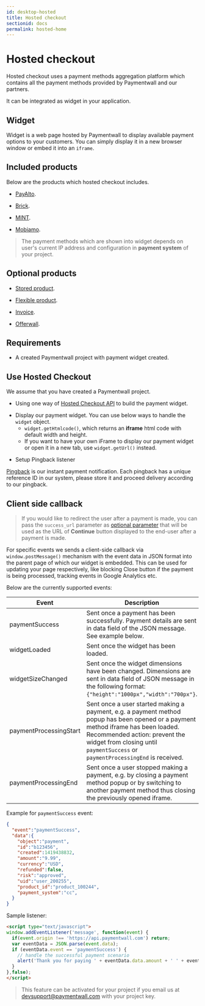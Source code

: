 ```yaml
---
id: desktop-hosted
title: Hosted checkout
sectionid: docs
permalink: hosted-home
---
```


# Hosted checkout

Hosted checkout uses a payment methods aggregation platform which contains all the payment methods provided by Paymentwall and our partners.

It can be integrated as widget in your application. 

## Widget

Widget is a web page hosted by Paymentwall to display available payment options to your customers. You can simply display it in a new browser window or embed it into an ```iframe```.

## Included products

Below are the products which hosted checkout includes.

* [PayAlto](/direct/payalto-home).

* [Brick](/direct/brick-home).

* [MINT](/direct/mint-home).

* [Mobiamo](/direct/mobiamo-home).

> The payment methods which are shown into widget depends on user's current IP address and configuration in **payment system** of your project.

## Optional products

* [Stored product](/hosted/stored-products).

* [Flexible product](/hosted/flexible-products).

* [Invoice](/hosted/invoice).

* [Offerwall](/hosted/offerwall-home).

## Requirements

* A created Paymentwall project with payment widget created.

## Use Hosted Checkout

We assume that you have created a Paymentwall project.

* Using one way of [Hosted Checkout API](/API-Reference#section-hosted-stored) to build the payment widget. 

+ Display our payment widget. You can use below ways to handle the ```widget``` object.
    - ```widget.getHtmlcode()```, which returns an **iframe** html code with default width and height. 
    - If you want to have your own iFrame to display our payment widget or open it in a new tab, use ```widget.getUrl()``` instead.

* Setup Pingback listener

[Pingback](/default-pingback) is our instant payment notification. Each pingback has a unique reference ID in our system, please store it and proceed delivery according to our pingback.

## Client side callback

> If you would like to redirect the user after a payment is made, you can pass the ```success_url``` parameter as [optional parameter](/API-Reference#section-hosted-optional-parameter) that will be used as the URL of **Continue** button displayed to the end-user after a payment is made.

For specific events we sends a client-side callback via ```window.postMessage()``` mechanism with the event data in JSON format into the parent page of which our widget is embedded. This can be used for updating your page respectively, like blocking Close button if the payment is being processed, tracking events in Google Analytics etc. 

Below are the currently supported events:

|Event|Description|
|---|---|
|paymentSuccess|Sent once a payment has been successfully. Payment details are sent in data field of the JSON message. See example below. |
|widgetLoaded|Sent once the widget has been loaded.|
|widgetSizeChanged|Sent once the widget dimensions have been changed. Dimensions are sent in data field of JSON message in the following format: ```{"height":"1000px","width":"700px"}```.|
|paymentProcessingStart|Sent once a user started making a payment, e.g. a payment method popup has been opened or a payment method iframe has been loaded. Recommended action: prevent the widget from closing until ```paymentSuccess``` or ```paymentProcessingEnd``` is received.|
|paymentProcessingEnd|Sent once a user stopped making a payment, e.g. by closing a payment method popup or by switching to another payment method thus closing the previously opened iframe.|

Example for ```paymentSuccess``` event:

```json
{
  "event":"paymentSuccess",
  "data":{
    "object":"payment",
    "id":"b123456",
    "created":1419438832,
    "amount":"9.99",
    "currency":"USD",
    "refunded":false,
    "risk":"approved",
    "uid":"user_200255",
    "product_id":"product_100244",
    "payment_system":"cc",
  }
}
```

Sample listener:

```html
<script type="text/javascript">
window.addEventListener('message', function(event) {
  if(event.origin !== 'https://api.paymentwall.com') return;
  var eventData = JSON.parse(event.data);
  if (eventData.event == 'paymentSuccess') {
    // handle the successful payment scenario
    alert('Thank you for paying ' + eventData.data.amount + ' ' + eventData.data.currency);
  }
},false);
</script>
```

> This feature can be activated for your project if you email us at [devsupport@paymentwall.com](mailto:devsupport@paymentwall.com) with your project key.